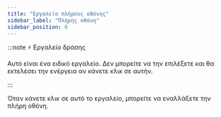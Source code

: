 ```yaml
---
title: "Εργαλείο πλήρους οθόνης"
sidebar_label: "Πλήρης οθόνη"
sidebar_position: 0
---
```


:::note ⚡ Εργαλείο δράσης

Αυτό είναι ένα ειδικό εργαλείο. Δεν μπορείτε να την επιλέξετε και θα εκτελέσει την ενέργεια αν κάνετε κλικ σε αυτήν.

:::

Όταν κάνετε κλικ σε αυτό το εργαλείο, μπορείτε να εναλλάξετε την πλήρη οθόνη.
